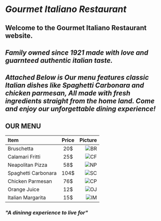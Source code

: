  #   *Gourmet Italiano Restaurant*
## Welcome to the **Gourmet Italiano** Restaurant website. 
## *Family owned since 1921 made with love and guarnteed authentic italian taste.*



## *Attached Below is Our menu features classic Italian dishes like Spaghetti Carbonara and chicken parmesan, All made with fresh ingredients straight from the home land. Come and enjoy our unforgettable dining experience!*


## **OUR MENU**

| Item     | Price  | Picture     |
| :---        |    :----:   |          ---: |
| Bruschetta      | 20$       | ![BR](https://i.ibb.co/zN2MvQY/download-6.jpg)  |
| Calamari Fritti   | 25$        | ![CF](https://i.ibb.co/q1wj8cz/download-5.jpg)    |
|Neapolitan Pizza  | 58$        | ![NP](https://i.ibb.co/xLYGSWj/download-4.jpg)      |
| Spaghetti Carbonara   | 104$        | ![SC](https://i.ibb.co/qBpPhLt/download-3.jpg)    |
| Chicken Parmesan  |76$        | ![CP](https://i.ibb.co/TTrmksh/download.jpg)     |
|  Orange Juice | 12$        |![OJ](https://i.ibb.co/w0jr67f/download-2.jpg)    |
|Italian Margarita  | 15$       |![IM](https://i.ibb.co/QYk3cwY/download-7.jpg)      |

### *"A dininng experience to live for"*
